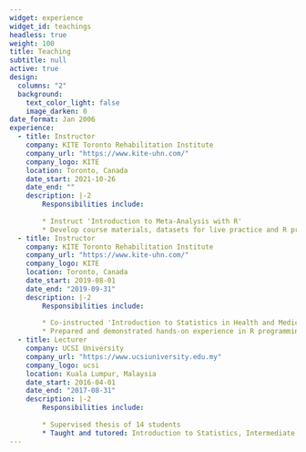 ```yaml
---
widget: experience
widget_id: teachings
headless: true
weight: 100
title: Teaching
subtitle: null
active: true
design:
  columns: "2"
  background:
    text_color_light: false
    image_darken: 0
date_format: Jan 2006
experience:
  - title: Instructor
    company: KITE Toronto Rehabilitation Institute
    company_url: "https://www.kite-uhn.com/"
    company_logo: KITE
    location: Toronto, Canada
    date_start: 2021-10-26
    date_end: ""
    description: |-2
        Responsibilities include:
        
        * Instruct 'Introduction to Meta-Analysis with R'
        * Develop course materials, datasets for live practice and R programming and share nuances of MA technique
  - title: Instructor
    company: KITE Toronto Rehabilitation Institute
    company_url: "https://www.kite-uhn.com/"
    company_logo: KITE
    location: Toronto, Canada
    date_start: 2019-08-01
    date_end: "2019-09-31"
    description: |-2
        Responsibilities include:
        
        * Co-instructed 'Introduction to Statistics in Health and Medical Sciences using R' to postgraduate and postdoctoral fellows
        * Prepared and demonstrated hands-on experience in R programming and resolved issues on-the-spot
  - title: Lecturer
    company: UCSI University
    company_url: "https://www.ucsiuniversity.edu.my"
    company_logo: ucsi
    location: Kuala Lumpur, Malaysia
    date_start: 2016-04-01
    date_end: "2017-08-31"
    description: |-2
        Responsibilities include:
        
        * Supervised thesis of 14 students 
        * Taught and tutored: Introduction to Statistics, Intermediate Econometrics, Research Methods, and Intermediate Macroeconomics
---
```

